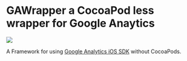 # GAWrapper a CocoaPod less wrapper for Google Anaytics

[![](https://img.shields.io/badge/carthage-compatible-brightgreen.svg)](https://github.com/Carthage/Carthage)

A Framework for using [Google Analytics iOS SDK](https://developers.google.com/analytics/devguides/collection/ios/resources) without CocoaPods.